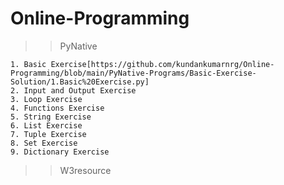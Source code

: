# Online-Programming
>> PyNative

    1. Basic Exercise[https://github.com/kundankumarnrg/Online-Programming/blob/main/PyNative-Programs/Basic-Exercise-Solution/1.Basic%20Exercise.py]
    2. Input and Output Exercise
    3. Loop Exercise
    4. Functions Exercise
    5. String Exercise
    6. List Exercise
    7. Tuple Exercise
    8. Set Exercise
    9. Dictionary Exercise
    
    
    
    
>> W3resource
